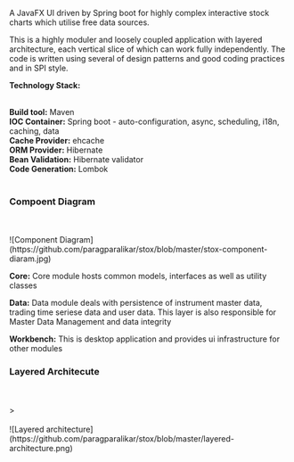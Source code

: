<p>A JavaFX UI driven by Spring boot for highly complex interactive stock charts which utilise free data sources.</p>
<p>This is a highly moduler and loosely coupled application with layered architecture, each vertical slice of which can work fully independently. The code is written using several of design patterns and good coding practices and in SPI style.</p>

<b>Technology Stack:</b><br><br>

<b>Build tool:</b> Maven<br>
<b>IOC Container:</b> Spring boot - auto-configuration, async, scheduling, i18n, caching, data<br>
<b>Cache Provider:</b> ehcache<br>
<b>ORM Provider:</b> Hibernate<br>
<b>Bean Validation:</b> Hibernate validator<br>
<b>Code Generation:</b> Lombok<br><br>

<h3>Compoent Diagram</h3><br><br>
![Component Diagram](https://github.com/paragparalikar/stox/blob/master/stox-component-diaram.jpg)
<br>
<p><b>Core:</b> Core module hosts common models, interfaces as well as utility classes</p>
<p><b>Data:</b> Data module deals with persistence of instrument master data, trading time seriese data and user data. This layer is also responsible for Master Data Management and data integrity</p>
<p><b>Workbench:</b> This is desktop application and provides ui infrastructure for other modules</p>



<h3>Layered Architecute</h3><br><br>><br><br>
![Layered architecture](https://github.com/paragparalikar/stox/blob/master/layered-architecture.png)
